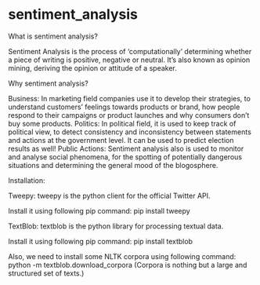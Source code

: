 # sentiment_analysis
What is sentiment analysis?


Sentiment Analysis is the process of ‘computationally’ determining whether a piece of writing is positive, negative or neutral. It’s also known as opinion mining, deriving the opinion or attitude of a speaker.

Why sentiment analysis?

Business: In marketing field companies use it to develop their strategies, to understand customers’ feelings towards products or brand, how people respond to their campaigns or product launches and why consumers don’t buy some
products.
Politics: In political field, it is used to keep track of political view, to detect consistency and inconsistency between statements and actions at the government level. It can be used to predict election results as well!
Public Actions: Sentiment analysis also is used to monitor and analyse social phenomena, for the spotting of potentially dangerous situations and determining the general mood of the blogosphere.


Installation:

Tweepy: tweepy is the python client for the official Twitter API.

Install it using following pip command:
pip install tweepy


TextBlob: textblob is the python library for processing textual data.

Install it using following pip command:
pip install textblob


Also, we need to install some NLTK corpora using following command:
python -m textblob.download_corpora
(Corpora is nothing but a large and structured set of texts.)
